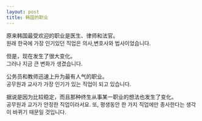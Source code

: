 ```yaml
---
layout: post
title: 韩国的职业
---
```


<p>原来韩国最受欢迎的职业是医生、律师和法官。<br />원래 한국에 가장 인기있던 직업은 의사,변호사와 법사이었습니다.</p>



<p>但是，现在发生了很大变化。<br />그러나 지금 큰 변화가 생겼습니다.</p>



<p>公务员和教师迅速上升为最有人气的职业。<br />공무원과 교사가 가장 인기가 있는 직업이 되고 있습니다.</p>



<p>据说是因为比较稳定，而且那种终生从事某一职业的想法也发生了变化。<br />공무원과 교가가 안정한 직업이라서요. 또, 평생동안 한 가지 직업에만 종사한다는 생각이 바뀌기 때문일 것입니다.</p>

